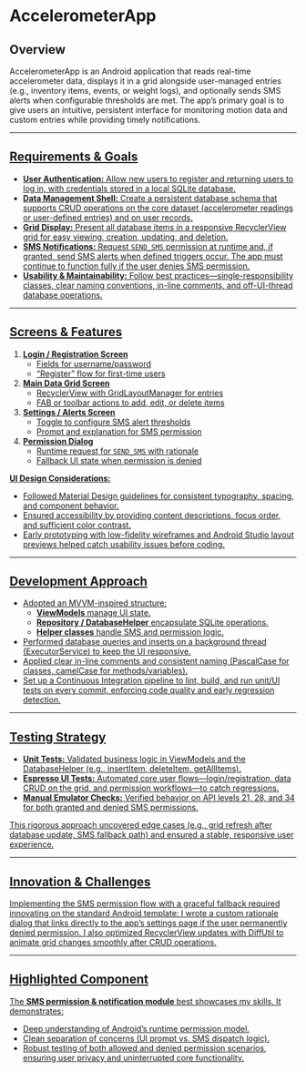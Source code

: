# AccelerometerApp

## Overview  
AccelerometerApp is an Android application that reads real-time accelerometer data, displays it in a grid alongside user-managed entries (e.g., inventory items, events, or weight logs), and optionally sends SMS alerts when configurable thresholds are met. The app’s primary goal is to give users an intuitive, persistent interface for monitoring motion data and custom entries while providing timely notifications.
 <a href="//imgur.com/a/7aYSKUw"> 


 


---

## Requirements & Goals  
- **User Authentication:** Allow new users to register and returning users to log in, with credentials stored in a local SQLite database.  
- **Data Management Shell:** Create a persistent database schema that supports CRUD operations on the core dataset (accelerometer readings or user-defined entries) and on user records.  
- **Grid Display:** Present all database items in a responsive RecyclerView grid for easy viewing, creation, updating, and deletion.  
- **SMS Notifications:** Request `SEND_SMS` permission at runtime and, if granted, send SMS alerts when defined triggers occur. The app must continue to function fully if the user denies SMS permission.  
- **Usability & Maintainability:** Follow best practices—single-responsibility classes, clear naming conventions, in-line comments, and off-UI-thread database operations.

---

## Screens & Features  
1. **Login / Registration Screen**  
   - Fields for username/password  
   - “Register” flow for first-time users  
2. **Main Data Grid Screen**  
   - RecyclerView with GridLayoutManager for entries  
   - FAB or toolbar actions to add, edit, or delete items  
3. **Settings / Alerts Screen**  
   - Toggle to configure SMS alert thresholds  
   - Prompt and explanation for SMS permission  
4. **Permission Dialog**  
   - Runtime request for `SEND_SMS` with rationale  
   - Fallback UI state when permission is denied  

**UI Design Considerations:**  
- Followed Material Design guidelines for consistent typography, spacing, and component behavior.  
- Ensured accessibility by providing content descriptions, focus order, and sufficient color contrast.  
- Early prototyping with low-fidelity wireframes and Android Studio layout previews helped catch usability issues before coding.

---

## Development Approach  
- Adopted an MVVM-inspired structure:  
  - **ViewModels** manage UI state.  
  - **Repository / DatabaseHelper** encapsulate SQLite operations.  
  - **Helper classes** handle SMS and permission logic.  
- Performed database queries and inserts on a background thread (ExecutorService) to keep the UI responsive.  
- Applied clear in-line comments and consistent naming (PascalCase for classes, camelCase for methods/variables).  
- Set up a Continuous Integration pipeline to lint, build, and run unit/UI tests on every commit, enforcing code quality and early regression detection.

---

## Testing Strategy  
- **Unit Tests:** Validated business logic in ViewModels and the DatabaseHelper (e.g., insertItem, deleteItem, getAllItems).  
- **Espresso UI Tests:** Automated core user flows—login/registration, data CRUD on the grid, and permission workflows—to catch regressions.  
- **Manual Emulator Checks:** Verified behavior on API levels 21, 28, and 34 for both granted and denied SMS permissions.  

This rigorous approach uncovered edge cases (e.g., grid refresh after database update, SMS fallback path) and ensured a stable, responsive user experience.

---

## Innovation & Challenges  
Implementing the SMS permission flow with a graceful fallback required innovating on the standard Android template: I wrote a custom rationale dialog that links directly to the app’s settings page if the user permanently denied permission. I also optimized RecyclerView updates with DiffUtil to animate grid changes smoothly after CRUD operations.

---

## Highlighted Component  
The **SMS permission & notification module** best showcases my skills. It demonstrates:  
- Deep understanding of Android’s runtime permission model.  
- Clean separation of concerns (UI prompt vs. SMS dispatch logic).  
- Robust testing of both allowed and denied permission scenarios, ensuring user privacy and uninterrupted core functionality.

